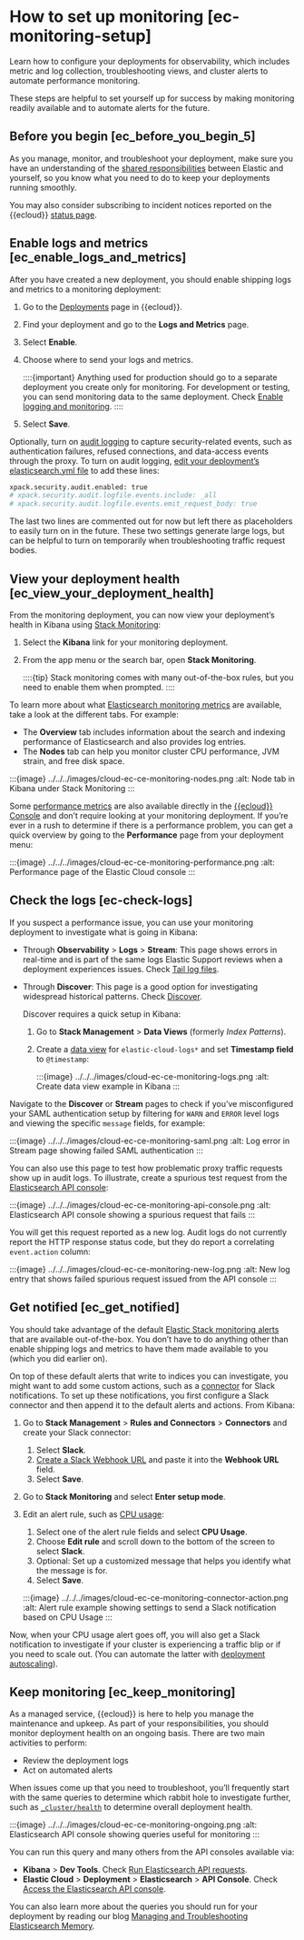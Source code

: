 # How to set up monitoring [ec-monitoring-setup]

Learn how to configure your deployments for observability, which includes metric and log collection, troubleshooting views, and cluster alerts to automate performance monitoring.

These steps are helpful to set yourself up for success by making monitoring readily available and to automate alerts for the future.


## Before you begin [ec_before_you_begin_5]

As you manage, monitor, and troubleshoot your deployment, make sure you have an understanding of the [shared responsibilities](https://www.elastic.co/cloud/shared-responsibility) between Elastic and yourself, so you know what you need to do to keep your deployments running smoothly.

You may also consider subscribing to incident notices reported on the {{ecloud}} [status page](https://status.elastic.co).


## Enable logs and metrics [ec_enable_logs_and_metrics]

After you have created a new deployment, you should enable shipping logs and metrics to a monitoring deployment:

1. Go to the [Deployments](https://cloud.elastic.co/deployments) page in {{ecloud}}.
2. Find your deployment and go to the **Logs and Metrics** page.
3. Select **Enable**.
4. Choose where to send your logs and metrics.

    ::::{important}
    Anything used for production should go to a separate deployment you create only for monitoring. For development or testing, you can send monitoring data to the same deployment. Check [Enable logging and monitoring](../../../deploy-manage/monitor/stack-monitoring/elastic-cloud-stack-monitoring.md#ec-logging-and-monitoring-production).
    ::::

5. Select **Save**.

Optionally, turn on [audit logging](elasticsearch://reference/elasticsearch/configuration-reference/auding-settings.md) to capture security-related events, such as authentication failures, refused connections, and data-access events through the proxy. To turn on audit logging, [edit your deployment’s elasticsearch.yml file](../../../deploy-manage/deploy/elastic-cloud/edit-stack-settings.md) to add these lines:

```sh
xpack.security.audit.enabled: true
# xpack.security.audit.logfile.events.include: _all
# xpack.security.audit.logfile.events.emit_request_body: true
```

The last two lines are commented out for now but left there as placeholders to easily turn on in the future. These two settings generate large logs, but can be helpful to turn on temporarily when troubleshooting traffic request bodies.


## View your deployment health [ec_view_your_deployment_health]

From the monitoring deployment, you can now view your deployment’s health in Kibana using [Stack Monitoring](/deploy-manage/monitor/monitoring-data/visualizing-monitoring-data.md):

1. Select the **Kibana** link for your monitoring deployment.
2. From the app menu or the search bar, open **Stack Monitoring**.

    ::::{tip}
    Stack monitoring comes with many out-of-the-box rules, but you need to enable them when prompted.
    ::::


To learn more about what [Elasticsearch monitoring metrics](/deploy-manage/monitor/monitoring-data/elasticsearch-metrics.md) are available, take a look at the different tabs. For example:

* The **Overview** tab includes information about the search and indexing performance of Elasticsearch and also provides log entries.
* The **Nodes** tab can help you monitor cluster CPU performance, JVM strain, and free disk space.

:::{image} ../../../images/cloud-ec-ce-monitoring-nodes.png
:alt: Node tab in Kibana under Stack Monitoring
:::

Some [performance metrics](../../../deploy-manage/monitor/monitoring-data/ec-saas-metrics-accessing.md) are also available directly in the [{{ecloud}} Console](https://cloud.elastic.co?page=docs&placement=docs-body) and don’t require looking at your monitoring deployment. If you’re ever in a rush to determine if there is a performance problem, you can get a quick overview by going to the **Performance** page from your deployment menu:

:::{image} ../../../images/cloud-ec-ce-monitoring-performance.png
:alt: Performance page of the Elastic Cloud console
:::


## Check the logs [ec-check-logs]

If you suspect a performance issue, you can use your monitoring deployment to investigate what is going in Kibana:

* Through **Observability** > **Logs** > **Stream**: This page shows errors in real-time and is part of the same logs Elastic Support reviews when a deployment experiences issues. Check [Tail log files](/solutions/observability/logs/logs-stream.md).
* Through **Discover**: This page is a good option for investigating widespread historical patterns. Check [Discover](/explore-analyze/discover.md).

    Discover requires a quick setup in Kibana:

    1. Go to **Stack Management** > **Data Views** (formerly *Index Patterns*).
    2. Create a [data view](/explore-analyze/find-and-organize/data-views.md) for `elastic-cloud-logs*` and set **Timestamp field** to `@timestamp`:

        :::{image} ../../../images/cloud-ec-ce-monitoring-logs.png
        :alt: Create data view example in Kibana
        :::


Navigate to the **Discover** or **Stream** pages to check if you’ve misconfigured your SAML authentication setup by filtering for `WARN` and `ERROR` level logs and viewing the specific `message` fields, for example:

:::{image} ../../../images/cloud-ec-ce-monitoring-saml.png
:alt: Log error in Stream page showing failed SAML authentication
:::

You can also use this page to test how problematic proxy traffic requests show up in audit logs. To illustrate, create a spurious test request from the [Elasticsearch API console](cloud://reference/cloud-hosted/ec-api-console.md):

:::{image} ../../../images/cloud-ec-ce-monitoring-api-console.png
:alt: Elasticsearch API console showing a spurious request that fails
:::

You will get this request reported as a new log. Audit logs do not currently report the HTTP response status code, but they do report a correlating `event.action` column:

:::{image} ../../../images/cloud-ec-ce-monitoring-new-log.png
:alt: New log entry that shows failed spurious request issued from the API console
:::


## Get notified [ec_get_notified]

You should take advantage of the default [Elastic Stack monitoring alerts](/deploy-manage/monitor/monitoring-data/kibana-alerts.md) that are available out-of-the-box. You don’t have to do anything other than enable shipping logs and metrics to have them made available to you (which you did earlier on).

On top of these default alerts that write to indices you can investigate, you might want to add some custom actions, such as a [connector](kibana://reference/connectors-kibana.md) for Slack notifications. To set up these notifications, you first configure a Slack connector and then append it to the default alerts and actions. From Kibana:

1. Go to **Stack Management** > **Rules and Connectors** > **Connectors** and create your Slack connector:

    1. Select **Slack**.
    2. [Create a Slack Webhook URL](kibana://reference/connectors-kibana/slack-action-type.md#configuring-slack) and paste it into the **Webhook URL** field.
    3. Select **Save**.

2. Go to **Stack Monitoring** and select **Enter setup mode**.
3. Edit an alert rule, such as [CPU usage](/deploy-manage/monitor/monitoring-data/kibana-alerts.md#kibana-alerts-cpu-threshold):

    1. Select one of the alert rule fields and select **CPU Usage**.
    2. Choose **Edit rule** and scroll down to the bottom of the screen to select **Slack**.
    3. Optional: Set up a customized message that helps you identify what the message is for.
    4. Select **Save**.

    :::{image} ../../../images/cloud-ec-ce-monitoring-connector-action.png
    :alt: Alert rule example showing settings to send a Slack notification based on CPU Usage
    :::


Now, when your CPU usage alert goes off, you will also get a Slack notification to investigate if your cluster is experiencing a traffic blip or if you need to scale out. (You can automate the latter with [deployment autoscaling](../../../deploy-manage/autoscaling.md)).


## Keep monitoring [ec_keep_monitoring]

As a managed service, {{ecloud}} is here to help you manage the maintenance and upkeep. As part of your responsibilities, you should monitor deployment health on an ongoing basis. There are two main activities to perform:

* Review the deployment logs
* Act on automated alerts

When issues come up that you need to troubleshoot, you’ll frequently start with the same queries to determine which rabbit hole to investigate further, such as [`_cluster/health`](https://www.elastic.co/docs/api/doc/elasticsearch/operation/operation-cluster-health) to determine overall deployment health.

:::{image} ../../../images/cloud-ec-ce-monitoring-ongoing.png
:alt: Elasticsearch API console showing queries useful for monitoring
:::

You can run this query and many others from the API consoles available via:

* **Kibana** > **Dev Tools**. Check [Run Elasticsearch API requests](/explore-analyze/query-filter/tools/console.md).
* **Elastic Cloud** > **Deployment** > **Elasticsearch** > **API Console**. Check [Access the Elasticsearch API console](cloud://reference/cloud-hosted/ec-api-console.md).

You can also learn more about the queries you should run for your deployment by reading our blog [Managing and Troubleshooting Elasticsearch Memory](https://www.elastic.co/blog/managing-and-troubleshooting-elasticsearch-memory).

